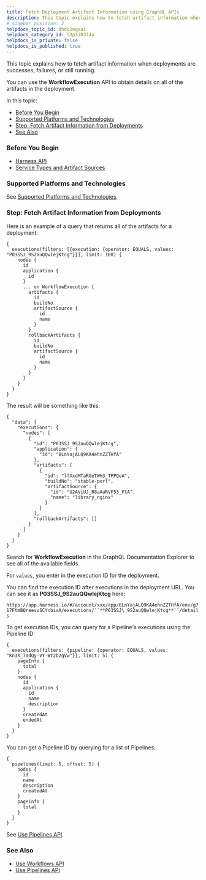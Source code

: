 ```yaml
---
title: Fetch Deployment Artifact Information using GraphQL APIs
description: This topic explains how to fetch artifact information when deployments are successes, failures, or still running. You can use the WorkflowExecution API to obtain details on all of the artifacts in th…
# sidebar_position: 2
helpdocs_topic_id: dhdq2nqxai
helpdocs_category_id: l2p3i03l4a
helpdocs_is_private: false
helpdocs_is_published: true
---
```


This topic explains how to fetch artifact information when deployments are successes, failures, or still running.

You can use the **WorkflowExecution** API to obtain details on all of the artifacts in the deployment.

In this topic:

* [Before You Begin](https://docs.harness.io/article/dhdq2nqxai-fetch-deployment-artifact-information#before_you_begin)
* [Supported Platforms and Technologies](https://docs.harness.io/article/dhdq2nqxai-fetch-deployment-artifact-information#undefined)
* [Step: Fetch Artifact Information from Deployments](https://docs.harness.io/article/dhdq2nqxai-fetch-deployment-artifact-information#step_fetch_artifact_information_from_deployments)
* [See Also](https://docs.harness.io/article/dhdq2nqxai-fetch-deployment-artifact-information#see_also)

### Before You Begin

* [Harness API](https://docs.harness.io/article/tm0w6rruqv-harness-api)
* [Service Types and Artifact Sources](https://docs.harness.io/article/qluiky79j8-service-types-and-artifact-sources)

### Supported Platforms and Technologies

See [Supported Platforms and Technologies](/article/220d0ojx5y-supported-platforms).

### Step: Fetch Artifact Information from Deployments

Here is an example of a query that returns all of the artifacts for a deployment:


```
{  
  executions(filters: [{execution: {operator: EQUALS, values: "P03SSJ_9S2auQQwlejKtcg"}}], limit: 100) {  
    nodes {  
      id  
      application {  
        id  
      }  
      ... on WorkflowExecution {  
        artifacts {  
          id  
          buildNo  
          artifactSource {  
            id  
            name  
          }  
        }  
        rollbackArtifacts {  
          id  
          buildNo  
          artifactSource {  
            id  
            name  
          }  
        }  
      }  
    }  
  }  
}
```
The result will be something like this:


```
{  
  "data": {  
    "executions": {  
      "nodes": [  
        {  
          "id": "P03SSJ_9S2auQQwlejKtcg",  
          "application": {  
            "id": "BLnYajALQ9KA4ehnZZTHfA"  
          },  
          "artifacts": [  
            {  
              "id": "lfXxdMTaRGeTWH3_TPPQeA",  
              "buildNo": "stable-perl",  
              "artifactSource": {  
                "id": "U2AViUJ_R8aAuRVF53_FtA",  
                "name": "library_nginx"  
              }  
            }  
          ],  
          "rollbackArtifacts": []  
        }  
      ]  
    }  
  }  
}
```
Search for **WorkflowExecution** in the GraphQL Documentation Explorer to see all of the available fields.

For `values`, you enter in the execution ID for the deployment.

You can find the execution ID after executions in the deployment URL. You can see it as **P03SSJ\_9S2auQQwlejKtcg** here:

`https://app.harness.io/#/account/xxx/app/BLnYajALQ9KA4ehnZZTHfA/env/g717FtmBQreevuSCYcbixA/executions/``**P03SSJ\_9S2auQQwlejKtcg**``/details`

To get execution IDs, you can query for a Pipeline's executions using the Pipeline ID:


```
{  
  executions(filters: {pipeline: {operator: EQUALS, values: "Kn3X_70dQy-VY-Wt2b2qVw"}}, limit: 5) {  
    pageInfo {  
      total  
    }  
    nodes {  
      id  
      application {  
        id  
        name  
        description  
      }  
      createdAt  
      endedAt  
    }  
  }  
}
```
You can get a Pipeline ID by querying for a list of Pipelines:


```
{  
  pipelines(limit: 5, offset: 5) {  
    nodes {  
      id  
      name  
      description  
      createdAt  
    }  
    pageInfo {  
      total  
    }  
  }  
}
```
See [Use Pipelines API](/article/rfqmu6cejy-use-pipelines-api).

### See Also

* [Use Workflows API](/article/ba4vs50071-use-workflows-api)
* [Use Pipelines API](/article/rfqmu6cejy-use-pipelines-api)

